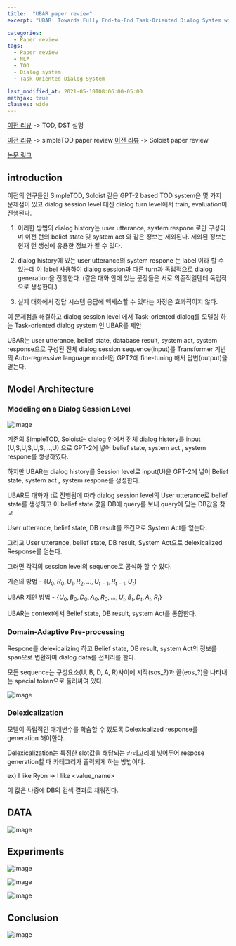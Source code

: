 ```yaml
---
title:  "UBAR paper review"
excerpt: "UBAR: Towards Fully End-to-End Task-Oriented Dialog System with GPT-2"

categories:
  - Paper review
tags:
  - Paper review
  - NLP
  - TOD
  - Dialog system
  - Task-Oriented Dialog System

last_modified_at: 2021-05-10T08:06:00-05:00
mathjax: true
classes: wide
---
```

[이전 리뷰](https://momozzing.github.io/study/TOD,-DST/) -> TOD, DST 설명 

[이전 리뷰](https://momozzing.github.io/paper%20review/A-Simple-Language-Model-for-Task-Oriented-Dialogue-(SimpleTOD)/) -> simpleTOD paper review
[이전 리뷰](https://momozzing.github.io/paper%20review/SOLOIST_Building-Task-Bots-at-Scale-with-Transfer-Learning-and-Machine-Teaching/) -> Soloist paper review 

[논문 링크](https://arxiv.org/pdf/2012.03539.pdf)

## **introduction**

이전의 연구들인 SimpleTOD, Soloist 같은 GPT-2 based TOD system은 몇 가지 문제점이 있고 dialog session level 대신 dialog turn level에서 train, evaluation이 진행된다. 

1. 이러한 방법의 dialog history는 user utterance, system respone 로만 구성되며 이전 턴의 belief state 및 system act 와 같은 정보는 제외된다. 제외된 정보는 현재 턴 생성에 유용한 정보가 될 수 있다. 

2. dialog history에 있는 user utterance의 system respone 는 label 이라 할 수 있는데 이 label 사용하여 dialog session과 다른 turn과 독립적으로 dialog generation을 진행한다. (같은 대화 안에 있는 문장들은 서로 의존적일텐데 독립적으로 생성한다.)

3. 실제 대화에서 정답 시스템 응답에 액세스할 수 있다는 가정은 효과적이지 않다. 

이 문제점을 해결하고 dialog session level 에서 Task-oriented dialog를 모델링 하는  Task-oriented dialog system 인 UBAR를 제안 

UBAR는 user utterance, belief state, database result, system act, system response으로 구성된 전체 dialog session sequence(input)를 Transformer 기반의 Auto-regressive language model인 GPT2에 fine-tuning 해서 답변(output)을 얻는다.

## **Model Architecture**

### **Modeling on a Dialog Session Level**

![image](https://user-images.githubusercontent.com/60643542/131630991-fd69794c-e5a1-4f1d-b0e8-f8b749d0eebd.png)

기존의 SimpleTOD, Soloist는 dialog 안에서 전체 dialog history를 input (U,S,U,S,U,S,...,U) 으로 GPT-2에 넣어 belief state, system act , system respone를 생성하였다. 

하지만 UBAR는 dialog history를 Session level로 input(U)을 GPT-2에 넣어 Belief state, system act , system respone를 생성한다. 

UBAR도 대화가 t로 진행됨에 따라 dialog session level의  User utterance로 belief state를 생성하고 이 belief state 값을 DB에 query를 보내 query에 맞는 DB값을 찾고 

User utterance, belief state, DB result를 조건으로 System Act를 얻는다. 

그리고 User utterance, belief state, DB result, System Act으로 delexicalized Response를 얻는다. 

그러면 각각의 session level의 sequence로 공식화 할 수 있다. 

기존의 방법 - $\{U_0, R_0, U_1, R_2,..., U_{t-1}, R_{t-1},U_t \}$

UBAR 제안 방법 - $\{U_0, B_0, D_0, A_0, R_0,...,U_t, B_t, D_t, A_t, R_t\}$

UBAR는 context에서 Belief state, DB result, system Act를 통합한다. 

### **Domain-Adaptive Pre-processing**

Respone를 delexicalizing 하고 Belief state, DB result, system Act의 정보를 span으로 변환하여 dialog data를 전처리를 한다. 

모든 sequence는 구성요소(U, B, D, A, R)사이에 시작(sos_?)과 끝(eos_?)을 나타내는 special token으로 둘러싸여 있다. 

![image](https://user-images.githubusercontent.com/60643542/131649291-9194a30d-0cc6-429a-97a1-d2e5ed682c7b.png)

### **Delexicalization**

모델이 독립적인 매개변수를 학습할 수 있도록 Delexicalized response를 generation 해야한다. 

Delexicalization는 특정한 slot값을 해당되는 카테고리에 넣어두어 respose generation할 때 카테고리가 출력되게 하는 방법이다. 

ex) I like Ryon  -> I like <value_name>

이 값은 나중에 DB의 검색 결과로 채워진다. 

## DATA
![image](https://user-images.githubusercontent.com/60643542/117672582-f4a44c00-b1e4-11eb-87e8-3a74098aba62.png)

## Experiments
![image](https://user-images.githubusercontent.com/60643542/117672632-fcfc8700-b1e4-11eb-9506-f2ae16fa7562.png)

![image](https://user-images.githubusercontent.com/60643542/117672665-02f26800-b1e5-11eb-9765-e3f92cffef54.png)

![image](https://user-images.githubusercontent.com/60643542/117672691-08e84900-b1e5-11eb-9604-8fda004863c4.png)

## Conclusion
![image](https://user-images.githubusercontent.com/60643542/117672722-0e459380-b1e5-11eb-84b1-881b5fc10ada.png)